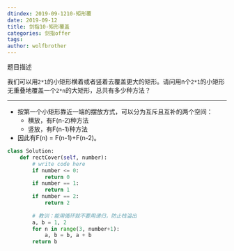 ```yaml
---
dtindex: 2019-09-1210-矩形覆
date: 2019-09-12
title: 剑指10-矩形覆盖
categories: 剑指offer
tags:  
author: wolfbrother  
---
```


题目描述

我们可以用`2*1`的小矩形横着或者竖着去覆盖更大的矩形。请问用n个`2*1`的小矩形无重叠地覆盖一个`2*n`的大矩形，总共有多少种方法？

------------------

+ 按第一个小矩形靠近一端的摆放方式，可以分为互斥且互补的两个空间：
  + 横放，有F(n-2)种方法
  + 竖放，有F(n-1)种方法
+ 因此有F(n) = F(n-1)+F(n-2)。


```python
class Solution:
    def rectCover(self, number):
        # write code here
        if number <= 0:
            return 0
        if number == 1:
            return 1
        if number == 2:
            return 2
        
        # 教训：能用循环就不要用递归，防止栈溢出
        a, b = 1, 2
        for n in range(3, number+1):
            a, b = b, a + b
        return b
```

